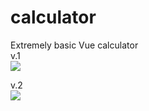 # calculator
Extremely basic Vue calculator  
v.1  
![](https://i.imgur.com/DwyFXxm.png)

v.2  
![](https://i.imgur.com/abS42HD.png)

